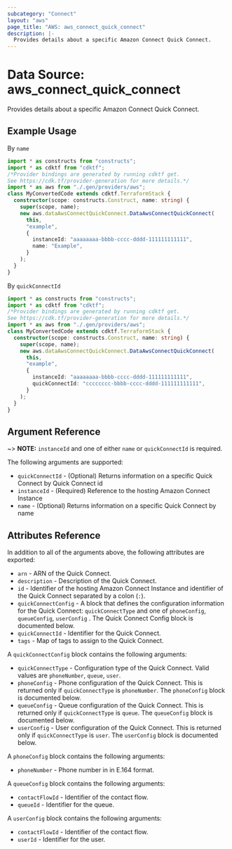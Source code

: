 ```yaml
---
subcategory: "Connect"
layout: "aws"
page_title: "AWS: aws_connect_quick_connect"
description: |-
  Provides details about a specific Amazon Connect Quick Connect.
---
```


# Data Source: aws_connect_quick_connect

Provides details about a specific Amazon Connect Quick Connect.

## Example Usage

By `name`

```typescript
import * as constructs from "constructs";
import * as cdktf from "cdktf";
/*Provider bindings are generated by running cdktf get.
See https://cdk.tf/provider-generation for more details.*/
import * as aws from "./.gen/providers/aws";
class MyConvertedCode extends cdktf.TerraformStack {
  constructor(scope: constructs.Construct, name: string) {
    super(scope, name);
    new aws.dataAwsConnectQuickConnect.DataAwsConnectQuickConnect(
      this,
      "example",
      {
        instanceId: "aaaaaaaa-bbbb-cccc-dddd-111111111111",
        name: "Example",
      }
    );
  }
}

```

By `quickConnectId`

```typescript
import * as constructs from "constructs";
import * as cdktf from "cdktf";
/*Provider bindings are generated by running cdktf get.
See https://cdk.tf/provider-generation for more details.*/
import * as aws from "./.gen/providers/aws";
class MyConvertedCode extends cdktf.TerraformStack {
  constructor(scope: constructs.Construct, name: string) {
    super(scope, name);
    new aws.dataAwsConnectQuickConnect.DataAwsConnectQuickConnect(
      this,
      "example",
      {
        instanceId: "aaaaaaaa-bbbb-cccc-dddd-111111111111",
        quickConnectId: "cccccccc-bbbb-cccc-dddd-111111111111",
      }
    );
  }
}

```

## Argument Reference

~> **NOTE:** `instanceId` and one of either `name` or `quickConnectId` is required.

The following arguments are supported:

* `quickConnectId` - (Optional) Returns information on a specific Quick Connect by Quick Connect id
* `instanceId` - (Required) Reference to the hosting Amazon Connect Instance
* `name` - (Optional) Returns information on a specific Quick Connect by name

## Attributes Reference

In addition to all of the arguments above, the following attributes are exported:

* `arn` - ARN of the Quick Connect.
* `description` - Description of the Quick Connect.
* `id` - Identifier of the hosting Amazon Connect Instance and identifier of the Quick Connect separated by a colon (`:`).
* `quickConnectConfig` - A block that defines the configuration information for the Quick Connect: `quickConnectType` and one of `phoneConfig`, `queueConfig`, `userConfig` . The Quick Connect Config block is documented below.
* `quickConnectId` - Identifier for the Quick Connect.
* `tags` - Map of tags to assign to the Quick Connect.

A `quickConnectConfig` block contains the following arguments:

* `quickConnectType` - Configuration type of the Quick Connect. Valid values are `phoneNumber`, `queue`, `user`.
* `phoneConfig` - Phone configuration of the Quick Connect. This is returned only if `quickConnectType` is `phoneNumber`. The `phoneConfig` block is documented below.
* `queueConfig` - Queue configuration of the Quick Connect. This is returned only if `quickConnectType` is `queue`. The `queueConfig` block is documented below.
* `userConfig` - User configuration of the Quick Connect. This is returned only if `quickConnectType` is `user`. The `userConfig` block is documented below.

A `phoneConfig` block contains the following arguments:

* `phoneNumber` - Phone number in in E.164 format.

A `queueConfig` block contains the following arguments:

* `contactFlowId` - Identifier of the contact flow.
* `queueId` - Identifier for the queue.

A `userConfig` block contains the following arguments:

* `contactFlowId` - Identifier of the contact flow.
* `userId` - Identifier for the user.

<!-- cache-key: cdktf-0.17.0-pre.15 input-51dd3353a211d0e89ca34836f9c5e4701529edc4cfbcb9c592bfcbf51c7eb4eb -->